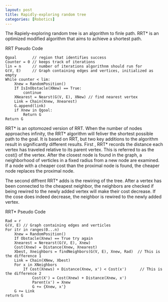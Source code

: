 ```yaml
---
layout: post
title: Rapidly-exploring random tree
categories: [Robotics]
---
```

The Rapiely-exploring random tree is an algorithm to finle path. RRT* is an optimized modified algorithm that aims to achieve a shortest path.

RRT Pseudo Code
```
Qgoal       // region that identifies success
Counter = 0 // keeps track of iterations
lin = n     // number of iterations algorithnm should run for
G(V, E)     // Graph containing edges and vertices, initialized as empty
While counter < lim:
    Xnew = RandomPosition()
    If IsInObstacle(XNew) == True:
        continue
    XNearest = Nearst(G(V, E), XNew) // find nearest vertex
    Link = Chain(Xnew, Xnearest)
    G.append(link)
    if Xnew in Qgoal:
        Return G
Return G
```

RRT* is an optomozed version of RRT. When the number of nodes approaches infinity, the RRT* algorithm will feliver the shortest possible path to the goal.
It is based on RRT, but two key additions to the algorithm result in significantly different results.
First , RRT* records the distance each vertex has traveled relative to its parent vertex. This is referred to as the cost() of the vertex. 
After the closest node is found in the graph, a neighborhood of verticles in a fixed radius from a new node are examined. 
If a node with a cheaper cost than the proximal node is found, the cheaper node replaces the proximal node.

The second diffrent RRT* adds is the rewiring of the tree. After a vertex has been connected to the cheapest neighbor, the neighbors are checked if being rewired to the newly added vertex will
make their cost decrease. If the cose does indeed decrease, the neighbor is rewired to the newly added vertex.


RRT* Pseudo Code
```
Rad = r
G(V, E) // Graph containing edges and verticles
For itr in ranges(0...n)
    Xnew = RandomPosition()
    If Obstacle(Xnew) == True try again
    Xnearest = Nerearst(G(V, E), Xnew)
    Cost(Xnew) = Distance(Xnew, Xnearest)
    Xbest, Xneighbors = findNeighbors(G(V, E), Xnew, Rad)  // This is the difference 1
    Link = Chain(XNew, Xbest)
    For x in XNeighbors
        If Cost(Xnews) + Distance(Xnew, x') < Cost(x')      // This is the difference 2
            Cost(X') = Cost(Xnew) + Distance(Xnew, x')
            Parent(x') = Xnew
            G += {Xnew, x'}
    G += Link
return G
```